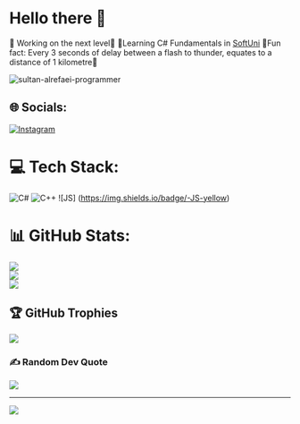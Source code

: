 # Hello there 💫

🔹 Working on the next level🔹
🔹Learning C# Fundamentals in [SoftUni](https://softuni.bg/)
🔹Fun fact: Every 3 seconds of delay between a flash to thunder, equates to a distance of 1 kilometre🔹

![sultan-alrefaei-programmer](https://user-images.githubusercontent.com/92588334/175947310-d3457489-4deb-4437-80a5-9cc1cee198d2.gif)

## 🌐 Socials:
[![Instagram](https://cdn.iconscout.com/icon/free/png-256/instagram-41-114616.png)](https://www.instagram.com/oblivious.monkey/)

# 💻 Tech Stack:
![C#](https://img.shields.io/badge/c%23-%23239120.svg?style=for-the-badge&logo=c-sharp&logoColor=white) 
![C++](https://img.shields.io/badge/-C%2B%2B%20-yellow)
![JS] (https://img.shields.io/badge/-JS-yellow)
# 📊 GitHub Stats:
![](https://github-readme-stats.vercel.app/api?username=0bmonk3y&theme=blueberry&hide_border=false&include_all_commits=false&count_private=false)<br/>
![](https://github-readme-streak-stats.herokuapp.com/?user=0bmonk3y&theme=blueberry&hide_border=false)<br/>
![](https://github-readme-stats.vercel.app/api/top-langs/?username=0bmonk3y&theme=blueberry&hide_border=false&include_all_commits=false&count_private=false&layout=compact)

## 🏆 GitHub Trophies
![](https://github-profile-trophy.vercel.app/?username=0bmonk3y&theme=radical&no-frame=false&no-bg=true&margin-w=4)

### ✍️ Random Dev Quote
![](https://quotes-github-readme.vercel.app/api?type=horizontal&theme=radical)

---
[![](https://visitcount.itsvg.in/api?id=obmonkey&label=Profile%20Views&color=3&icon=5&pretty=false)](https://visitcount.itsvg.in)
